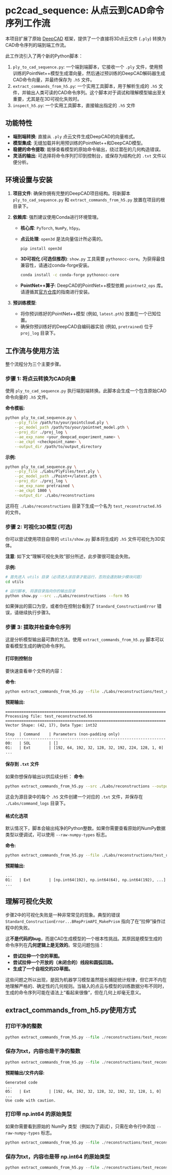 
# pc2cad_sequence: 从点云到CAD命令序列工作流

本项目扩展了原始 [DeepCAD](https://github.com/Rundv/DeepCAD) 框架，提供了一个直接将3D点云文件 (`.ply`) 转换为CAD命令序列的端到端工作流。

此工作流引入了两个新的Python脚本：

1.  `ply_to_cad_sequence.py`: 一个端到端脚本，它接收一个 `.ply` 文件，使用预训练的PointNet++模型生成潜向量，然后通过预训练的DeepCAD解码器生成CAD命令向量，并最终保存为 `.h5` 文件。
2.  `extract_commands_from_h5.py`: 一个实用工具脚本，用于解析生成的 `.h5` 文件，并输出人类可读的CAD命令序列。这个脚本对于调试和理解模型输出至关重要，尤其是在3D可视化失败时。
3.  `inspect_h5.py`: 一个实用工具脚本，直接输出指定的 `.h5` 文件

## 功能特性

- **端到端转换**: 直接从 `.ply` 点云文件生成DeepCAD的向量格式。
- **模型集成**: 无缝加载并利用预训练的PointNet++和DeepCAD模型。
- **稳健的命令提取**: 能够查看模型的原始命令输出，绕过潜在的几何构造错误。
- **灵活的输出**: 可选择将命令序列打印到控制台，或保存为结构化的 `.txt` 文件以便分析。

## 环境设置与安装

1. **项目文件**: 确保你拥有完整的DeepCAD项目结构。将新脚本 `ply_to_cad_sequence.py` 和 `extract_commands_from_h5.py` 放置在项目的根目录下。

2. **依赖库**: 强烈建议使用Conda进行环境管理。

   * **核心库**: `PyTorch`, `NumPy`, `h5py`。

   * **点云处理**: `open3d` 是法向量估计所必需的。

     ```bash
     pip install open3d
     ```

   * **3D可视化 (可选但推荐)**: `show.py` 工具需要 `pythonocc-core`。为获得最佳兼容性，请通过conda-forge安装。

     ```bash
     conda install -c conda-forge pythonocc-core
     ```

   * **PointNet++算子**: DeepCAD的PointNet++模型依赖 `pointnet2_ops` 库。请遵循其[官方仓库](https://github.com/erikwijmans/Pointnet2_PyTorch)的指南进行安装。

3. **预训练模型**:

   *   将你预训练好的PointNet++模型 (例如, `latest.pth`) 放置在一个已知位置。
   *   确保你预训练好的DeepCAD自编码器实验 (例如, `pretrained`) 位于 `proj_log` 目录下。

## 工作流与使用方法

整个流程分为三个主要步骤。

### 步骤 1: 将点云转换为CAD向量

使用 `ply_to_cad_sequence.py` 执行端到端转换。此脚本会生成一个包含原始CAD命令向量的 `.h5` 文件。

**命令模板:**

```bash
python ply_to_cad_sequence.py \
    --ply_file /path/to/your/pointcloud.ply \
    --pc_model_path /path/to/your/pointnet_model.pth \
    --proj_dir ./proj_log \
    --ae_exp_name <your_deepcad_experiment_name> \
    --ae_ckpt <checkpoint_name> \
    --output_dir /path/to/output_directory
```

**示例:**

```bash
python ply_to_cad_sequence.py \
    --ply_file ./Labs/PlyFiles/test.ply \
    --pc_model_path ./Point++/latest.pth \
    --proj_dir ./proj_log \
    --ae_exp_name pretrained \
    --ae_ckpt 1000 \
    --output_dir ./Labs/reconstructions
```

这将在 `./Labs/reconstructions` 目录下生成一个名为 `test_reconstructed.h5` 的文件。

### 步骤 2: 可视化3D模型 (可选)

你可以尝试使用项目自带的 `utils/show.py` 脚本将生成的 `.h5` 文件可视化为3D实体。

**注意**: 如下文“理解可视化失败”部分所述，此步骤很可能会失败。

**示例:**

```bash
# 首先进入 utils 目录（必须进入该目录才能运行，否则会遇到缺少模块问题）
cd utils

# 运行脚本, 将源目录指向你的输出目录
python show.py --src ../Labs/reconstructions --form h5
```

如果弹出的窗口为空，或者你在控制台看到了 `Standard_ConstructionError` 错误，请继续执行步骤3。

### 步骤 3: 提取并检查命令序列

这是分析模型输出最可靠的方法。使用 `extract_commands_from_h5.py` 脚本可以查看模型生成的确切命令序列。

#### 打印到控制台

要快速查看单个文件的内容：

**命令:**

```bash
python extract_commands_from_h5.py --file ./Labs/reconstructions/test_reconstructed.h5
```

**预期输出:**

```
======================================================================
Processing file: test_reconstructed.h5
======================================================================
Vector Shape: (42, 17), Data Type: int32

Step  | Command    | Parameters (non-padding only)
----------------------------------------------------------------------
00:   | SOL        | []
01:   | Ext        | [192, 64, 192, 32, 128, 32, 192, 224, 128, 1, 0]
...
```

#### 保存到 `.txt` 文件

如果你想保存输出以供后续分析：
**命令:**

```bash
python extract_commands_from_h5.py --src ./Labs/reconstructions --output-mode save --output-dir ./Labs/command_logs
```

这会为源目录中的每个 `.h5` 文件创建一个对应的 `.txt` 文件，并保存在 `./Labs/command_logs` 目录下。

#### 格式化选项

默认情况下，脚本会输出纯净的Python整数。如果你需要查看原始的NumPy数据类型以便调试，可以使用 `--raw-numpy-types` 标志。

**命令:**

```bash
python extract_commands_from_h5.py --file ./Labs/reconstructions/test_reconstructed.h5 --raw-numpy-types
```

**预期输出:**

```
...
01:   | Ext        | [np.int64(192), np.int64(64), np.int64(192), ...]
...
```

## 理解可视化失败

步骤2中的可视化失败是一种非常常见的现象。典型的错误 `Standard_ConstructionError...BRepPrimAPI_MakePrism` 指向了在“拉伸”操作过程中的失败。

这**不是代码的bug**，而是CAD生成模型的一个根本性挑战。其原因是模型生成的命令序列在**几何逻辑上是无效的**。常见问题包括：

- **尝试拉伸一个空的草图。**
- **尝试拉伸一个开放的（未闭合的）线段和圆弧回路。**
- **生成了一个自相交的2D草图。**

这些问题之所以出现，是因为机器学习模型虽然擅长捕捉统计规律，但它并不内在地理解严格的、确定性的几何规则。当输入的点云与模型的训练数据分布不同时，生成的命令序列可能在语法上“看起来很像”，但在几何上却毫无意义。

## extract_commands_from_h5.py使用方式

### 打印干净的整数
```python
python extract_commands_from_h5.py --file ./reconstructions/test_reconstructed.h5
```

### 保存为txt，内容也是干净的整数
```python
python extract_commands_from_h5.py --file ./reconstructions/test_reconstructed.h5 --output-mode save
```

**预期输出/文件内容:**
```
Generated code
...
05:   | Ext        | [192, 64, 192, 32, 128, 32, 192, 32, 128, 1, 0]
...
Use code with caution.
```

### 打印带 np.int64 的原始类型
如果你需要看到原始的 NumPy 类型（例如为了调试），只需在命令行中添加 `--raw-numpy-types` 标志。
```python
python extract_commands_from_h5.py --file ./reconstructions/test_reconstructed.h5 --raw-numpy-types
```

### 保存为txt，内容也是带 np.int64 的原始类型
```python
python extract_commands_from_h5.py --file ./reconstructions/test_reconstructed.h5 --output-mode save --raw-numpy-types
```
